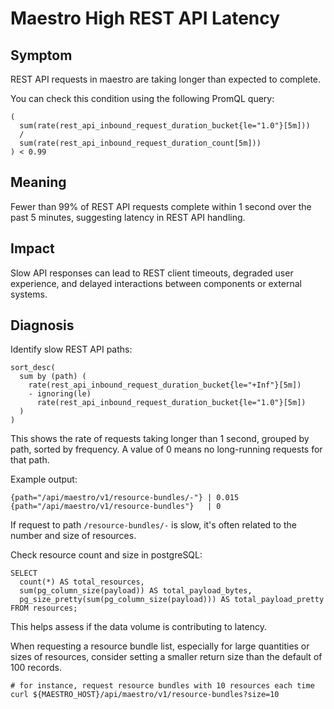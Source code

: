 # Maestro High REST API Latency

## Symptom

REST API requests in maestro are taking longer than expected to complete.

You can check this condition using the following PromQL query:

```promql
(
  sum(rate(rest_api_inbound_request_duration_bucket{le="1.0"}[5m]))
  /
  sum(rate(rest_api_inbound_request_duration_count[5m]))
) < 0.99
```

## Meaning

Fewer than 99% of REST API requests complete within 1 second over the past 5 minutes, suggesting latency in REST API handling.

## Impact

Slow API responses can lead to REST client timeouts, degraded user experience, and delayed interactions between components or external systems.

## Diagnosis

Identify slow REST API paths:

```promql
sort_desc(
  sum by (path) (
    rate(rest_api_inbound_request_duration_bucket{le="+Inf"}[5m])
    - ignoring(le)
      rate(rest_api_inbound_request_duration_bucket{le="1.0"}[5m])
  )
)
```

This shows the rate of requests taking longer than 1 second, grouped by path, sorted by frequency. A value of 0 means no long-running requests for that path.

Example output:

```promql
{path="/api/maestro/v1/resource-bundles/-"} | 0.015
{path="/api/maestro/v1/resource-bundles"}   | 0
```

If request to path `/resource-bundles/-` is slow, it's often related to the number and size of resources.

Check resource count and size in postgreSQL:

```psql
SELECT 
  count(*) AS total_resources,
  sum(pg_column_size(payload)) AS total_payload_bytes,
  pg_size_pretty(sum(pg_column_size(payload))) AS total_payload_pretty
FROM resources;
```

This helps assess if the data volume is contributing to latency.

When requesting a resource bundle list, especially for large quantities or sizes of resources, consider setting a smaller return size than the default of 100 records.

```shell
# for instance, request resource bundles with 10 resources each time
curl ${MAESTRO_HOST}/api/maestro/v1/resource-bundles?size=10
```
